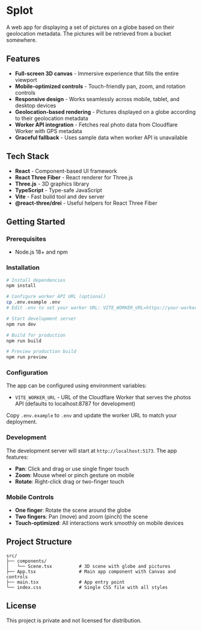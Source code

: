 # Splot

A web app for displaying a set of pictures on a globe based on their geolocation metadata. The pictures will be retrieved from a bucket somewhere.

## Features

- **Full-screen 3D canvas** - Immersive experience that fills the entire viewport
- **Mobile-optimized controls** - Touch-friendly pan, zoom, and rotation controls
- **Responsive design** - Works seamlessly across mobile, tablet, and desktop devices
- **Geolocation-based rendering** - Pictures displayed on a globe according to their geolocation metadata
- **Worker API integration** - Fetches real photo data from Cloudflare Worker with GPS metadata
- **Graceful fallback** - Uses sample data when worker API is unavailable

## Tech Stack

- **React** - Component-based UI framework
- **React Three Fiber** - React renderer for Three.js
- **Three.js** - 3D graphics library
- **TypeScript** - Type-safe JavaScript
- **Vite** - Fast build tool and dev server
- **@react-three/drei** - Useful helpers for React Three Fiber

## Getting Started

### Prerequisites

- Node.js 18+ and npm

### Installation

```bash
# Install dependencies
npm install

# Configure worker API URL (optional)
cp .env.example .env
# Edit .env to set your worker URL: VITE_WORKER_URL=https://your-worker.workers.dev

# Start development server
npm run dev

# Build for production
npm run build

# Preview production build
npm run preview
```

### Configuration

The app can be configured using environment variables:

- `VITE_WORKER_URL` - URL of the Cloudflare Worker that serves the photos API (defaults to localhost:8787 for development)

Copy `.env.example` to `.env` and update the worker URL to match your deployment.

### Development

The development server will start at `http://localhost:5173`. The app features:

- **Pan**: Click and drag or use single finger touch
- **Zoom**: Mouse wheel or pinch gesture on mobile
- **Rotate**: Right-click drag or two-finger touch

### Mobile Controls

- **One finger**: Rotate the scene around the globe
- **Two fingers**: Pan (move) and zoom (pinch) the scene
- **Touch-optimized**: All interactions work smoothly on mobile devices

## Project Structure

```
src/
├── components/
│   └── Scene.tsx          # 3D scene with globe and pictures
├── App.tsx                # Main app component with Canvas and controls
├── main.tsx               # App entry point
└── index.css              # Single CSS file with all styles
```

## License

This project is private and not licensed for distribution.